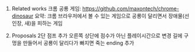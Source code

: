 1. Related works
크롬 공룡 게임: https://github.com/maxontech/chrome-dinosaur
요약:  크롬 브라우저에서 볼 수 있는 게임으로 공룡이 달리면서 장애물(선인장, 새)을 피하는 게임

2. Proposals
2단 점프 추가
오른쪽 상단에 점수가 아닌 플레이시간으로 변경
길에 구멍을 만들어서 공룡이 달리다가 빠지면 죽는 ending 추가

   
